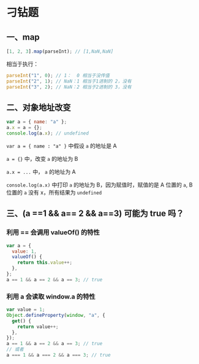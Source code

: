 # 刁钻题

## 一、map

```js
[1, 2, 3].map(parseInt); // [1,NaN,NaN]
```

相当于执行：

```js
parseInt("1", 0); // 1：  0 相当于没传值
parseInt("2", 1); // NaN：1 相当于1进制的 2，没有
parseInt("3", 2); // NaN：2 相当于2进制的 3，没有
```

## 二、对象地址改变

```js
var a = { name: "a" };
a.x = a = {};
console.log(a.x); // undefined
```

`var a = { name : "a" }` 中假设 `a` 的地址是 A

`a = {}` 中，改变 `a` 的地址为 B

`a.x = ...` 中， `a` 的地址为 A

`console.log(a.x)` 中打印 `a` 的地址为 B，因为赋值时，赋值的是 A 位置的 `a`, B 位置的 `a` 没有 x，所有结果为 `undefined`

## 三、(a ==1 && a== 2 && a==3) 可能为 true 吗？

### 利用 == 会调用 valueOf() 的特性

```js
var a = {
  value: 1,
  valueOf() {
    return this.value++;
  },
};
a == 1 && a == 2 && a == 3; // true
```

### 利用 a 会读取 window.a 的特性

```js
var value = 1;
Object.defineProperty(window, "a", {
  get() {
    return value++;
  },
});
a == 1 && a == 2 && a == 3; // true
// 或者
a === 1 && a === 2 && a === 3; // true
```
